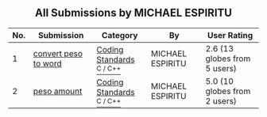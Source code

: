 ﻿<div align="center">

## All Submissions by MICHAEL ESPIRITU

</div>

No.  | Submission | Category | By   | User Rating
---- | ---------- | -------- | ---- | -----------
1 | [convert peso to word<br />](https://github.com/Planet-Source-Code/michael-espiritu-convert-peso-to-word__3-11270) | [Coding Standards<br /><sup>C / C++</sup>](../ByCategory/coding-standards__3-32.md) | MICHAEL ESPIRITU | 2.6 (13 globes from 5 users)
2 | [peso amount<br />](https://github.com/Planet-Source-Code/michael-espiritu-peso-amount__3-11274) | [Coding Standards<br /><sup>C / C++</sup>](../ByCategory/coding-standards__3-32.md) | MICHAEL ESPIRITU | 5.0 (10 globes from 2 users)
